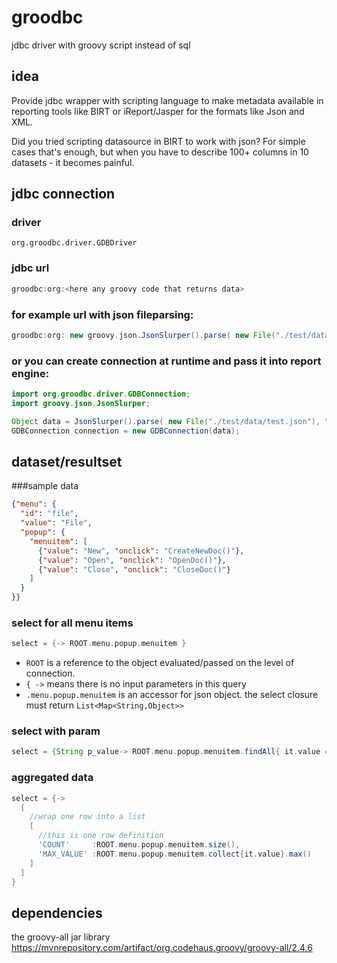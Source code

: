 # groodbc
jdbc driver with groovy script instead of sql

## idea
Provide jdbc wrapper with scripting language to make metadata available in reporting tools like BIRT or iReport/Jasper
for the formats like Json and XML.

Did you tried scripting datasource in BIRT to work with json?
For simple cases that's enough, but when you have to describe 100+ columns in 10 datasets - it becomes painful.

## jdbc connection

### driver
`org.groodbc.driver.GDBDriver`

### jdbc url
```groovy
groodbc:org:<here any groovy code that returns data>
```


### for example url with json fileparsing:
```groovy
groodbc:org: new groovy.json.JsonSlurper().parse( new File("./test/data/test.json").newReader("UTF-8") )
```

### or you can create connection at runtime and pass it into report engine:
```java
import org.groodbc.driver.GDBConnection;
import groovy.json.JsonSlurper;

Object data = JsonSlurper().parse( new File("./test/data/test.json"), "UTF-8"  );
GDBConnection connection = new GDBConnection(data);
```

## dataset/resultset
###sample data
```json
{"menu": {
  "id": "file",
  "value": "File",
  "popup": {
    "menuitem": [
      {"value": "New", "onclick": "CreateNewDoc()"},
      {"value": "Open", "onclick": "OpenDoc()"},
      {"value": "Close", "onclick": "CloseDoc()"}
    ]
  }
}}
```
### select for all menu items
```groovy
select = {-> ROOT.menu.popup.menuitem }
```
* `ROOT` is a reference to the object evaluated/passed on the level of connection.
* `{ ->` means there is no input parameters in this query
* `.menu.popup.menuitem` is an accessor for json object. the select closure must return `List<Map<String,Object>>`

### select with param
```groovy
select = {String p_value-> ROOT.menu.popup.menuitem.findAll{ it.value == p_value } }
```

###  aggregated data
```groovy
select = {-> 
  [
    //wrap one row into a list
    [
      //this is one row definition
      'COUNT'     :ROOT.menu.popup.menuitem.size(),
      'MAX_VALUE' :ROOT.menu.popup.menuitem.collect{it.value}.max()
    ] 
  ]
}
```

## dependencies
the groovy-all jar library
https://mvnrepository.com/artifact/org.codehaus.groovy/groovy-all/2.4.6


